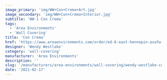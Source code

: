 ```yaml
---
image_primary: 'img/WW+Con+Crema+Art.jpg'
image_secondary: 'img/WW+Con+Crema+Interior.jpg'
subtitle: 'WW-1 Con Crema'
tags:
  - 'Area Environments'
  - 'Wall Covering'
title: 'Con Crema'
href: 'https://www.areaenvironments.com/order/ed-6-east-hennepin-axafw-w3l9w-ewf9t-ya7as-mbe9e'
designer: 'Wendy Westlake'
category: 'wall-covering'
manufacturer: 'Area Environments'
description: ''
slug: '/manufacturers/area-environments/wall-covering/wendy-westlake-con-crema'
date: '2021-02-17'
---
```

